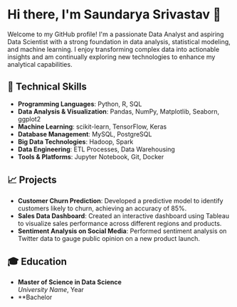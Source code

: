 # Hi there, I'm Saundarya Srivastav 👋

Welcome to my GitHub profile! I'm a passionate Data Analyst and aspiring Data Scientist with a strong foundation in data analysis, statistical modeling, and machine learning. I enjoy transforming complex data into actionable insights and am continually exploring new technologies to enhance my analytical capabilities.

## 🔧 Technical Skills

- **Programming Languages**: Python, R, SQL
- **Data Analysis & Visualization**: Pandas, NumPy, Matplotlib, Seaborn, ggplot2
- **Machine Learning**: scikit-learn, TensorFlow, Keras
- **Database Management**: MySQL, PostgreSQL
- **Big Data Technologies**: Hadoop, Spark
- **Data Engineering**: ETL Processes, Data Warehousing
- **Tools & Platforms**: Jupyter Notebook, Git, Docker

## 📈 Projects

- **Customer Churn Prediction**: Developed a predictive model to identify customers likely to churn, achieving an accuracy of 85%.
- **Sales Data Dashboard**: Created an interactive dashboard using Tableau to visualize sales performance across different regions and products.
- **Sentiment Analysis on Social Media**: Performed sentiment analysis on Twitter data to gauge public opinion on a new product launch.

## 🎓 Education

- **Master of Science in Data Science**  
  *University Name*, Year
- **Bachelor
